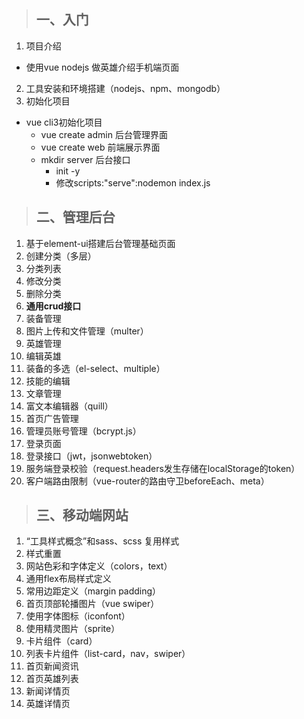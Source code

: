 > ## 一、入门
1. 项目介绍
- 使用vue nodejs 做英雄介绍手机端页面
2. 工具安装和环境搭建（nodejs、npm、mongodb）
3. 初始化项目
- vue cli3初始化项目
    - vue create admin 后台管理界面
    - vue create web 前端展示界面
    - mkdir server 后台接口
        - init -y
        - 修改scripts:"serve":nodemon index.js

> ## 二、管理后台
1. 基于element-ui搭建后台管理基础页面
2. 创建分类（多层）
3. 分类列表
4. 修改分类
5. 删除分类
6. **通用crud接口**
7. 装备管理
8. 图片上传和文件管理（multer）
9. 英雄管理
10. 编辑英雄
11. 装备的多选（el-select、multiple）
12. 技能的编辑
13. 文章管理
14. 富文本编辑器（quill）
15. 首页广告管理
16. 管理员账号管理（bcrypt.js）
17. 登录页面
18. 登录接口（jwt，jsonwebtoken）
19. 服务端登录校验（request.headers发生存储在localStorage的token）
20. 客户端路由限制（vue-router的路由守卫beforeEach、meta）

> ## 三、移动端网站
1. “工具样式概念”和sass、scss 复用样式
2. 样式重置
3. 网站色彩和字体定义（colors，text）
4. 通用flex布局样式定义
5. 常用边距定义（margin padding）
6. 首页顶部轮播图片（vue swiper）
7. 使用字体图标（iconfont）
8. 使用精灵图片（sprite）
9. 卡片组件（card）
10. 列表卡片组件（list-card，nav，swiper）
11. 首页新闻资讯
12. 首页英雄列表
13. 新闻详情页
14. 英雄详情页


